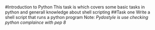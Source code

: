 #Introduction to Python
This task is which covers some basic tasks in python and generall knowledge about shell scripting
##Task one
Write a shell script that runs a python program
Note: *Pydostyle is use checking python complaince with pep 8*
